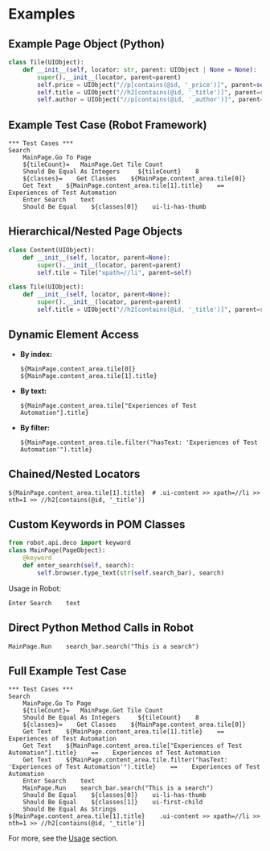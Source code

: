 # Examples

## Example Page Object (Python)
```python
class Tile(UIObject):
    def __init__(self, locator: str, parent: UIObject | None = None):
        super().__init__(locator, parent=parent)
        self.price = UIObject("//p[contains(@id, '_price')]", parent=self)
        self.title = UIObject("//h2[contains(@id, '_title')]", parent=self)
        self.author = UIObject("//p[contains(@id, '_author')]", parent=self)
```

## Example Test Case (Robot Framework)
```text
*** Test Cases ***
Search
    MainPage.Go To Page
    ${tileCount}=   MainPage.Get Tile Count
    Should Be Equal As Integers     ${tileCount}    8
    ${classes}=    Get Classes    ${MainPage.content_area.tile[0]}
    Get Text    ${MainPage.content_area.tile[1].title}    ==    Experiences of Test Automation
    Enter Search    text
    Should Be Equal    ${classes[0]}    ui-li-has-thumb
```

## Hierarchical/Nested Page Objects
```python
class Content(UIObject):
    def __init__(self, locator, parent=None):
        super().__init__(locator, parent=parent)
        self.tile = Tile("xpath=//li", parent=self)

class Tile(UIObject):
    def __init__(self, locator, parent=None):
        super().__init__(locator, parent=parent)
        self.title = UIObject("//h2[contains(@id, '_title')]", parent=self)
```

## Dynamic Element Access
- **By index:**
  ```text
  ${MainPage.content_area.tile[0]}
  ${MainPage.content_area.tile[1].title}
  ```
- **By text:**
  ```text
  ${MainPage.content_area.tile["Experiences of Test Automation"].title}
  ```
- **By filter:**
  ```text
  ${MainPage.content_area.tile.filter("hasText: 'Experiences of Test Automation'").title}
  ```

## Chained/Nested Locators
```text
${MainPage.content_area.tile[1].title}  # .ui-content >> xpath=//li >> nth=1 >> //h2[contains(@id, '_title')]
```

## Custom Keywords in POM Classes
```python
from robot.api.deco import keyword
class MainPage(PageObject):
    @keyword
    def enter_search(self, search):
        self.browser.type_text(str(self.search_bar), search)
```
Usage in Robot:
```text
Enter Search    text
```

## Direct Python Method Calls in Robot
```text
MainPage.Run    search_bar.search("This is a search")
```

## Full Example Test Case
```text
*** Test Cases ***
Search
    MainPage.Go To Page
    ${tileCount}=   MainPage.Get Tile Count
    Should Be Equal As Integers     ${tileCount}    8
    ${classes}=    Get Classes    ${MainPage.content_area.tile[0]}
    Get Text    ${MainPage.content_area.tile[1].title}    ==    Experiences of Test Automation
    Get Text    ${MainPage.content_area.tile["Experiences of Test Automation"].title}    ==    Experiences of Test Automation
    Get Text    ${MainPage.content_area.tile.filter("hasText: 'Experiences of Test Automation'").title}    ==    Experiences of Test Automation
    Enter Search    text
    MainPage.Run    search_bar.search("This is a search")
    Should Be Equal    ${classes[0]}    ui-li-has-thumb
    Should Be Equal    ${classes[1]}    ui-first-child
    Should Be Equal As Strings    ${MainPage.content_area.tile[1].title}    .ui-content >> xpath=//li >> nth=1 >> //h2[contains(@id, '_title')]
```

For more, see the [Usage](/usage) section. 